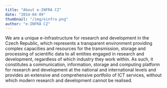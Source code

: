 ```yaml
---
title: "About e-INFRA CZ"
date: "2014-04-09"
thumbnail: "/img/einfra.png"
author: "e-INFRA CZ"
---
```


We are a unique e-infrastructure for research and development in the Czech Republic, which represents a transparent environment providing complex capacities and resources for the transmission, storage and processing of scientific data to all entities engaged in research and development, regardless of which industry they work within. As such, it constitutes a communication, information, storage and computing platform for research and development at the national and international levels and provides an extensive and comprehensive portfolio of ICT services, without which modern research and development cannot be realised.
